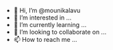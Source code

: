 - 👋 Hi, I’m @mounikalavu
- 👀 I’m interested in ...
- 🌱 I’m currently learning ...
- 💞️ I’m looking to collaborate on ...
- 📫 How to reach me ...

<!---
mounikalavu/mounikalavu is a ✨ special ✨ repository because its `README.md` (this file) appears on your GitHub profile.
You can click the Preview link to take a look at your changes.
--->
